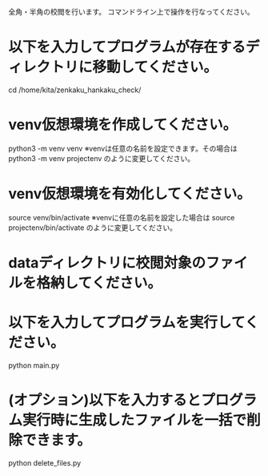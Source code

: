 全角・半角の校閲を行います。
コマンドライン上で操作を行なってください。

# 以下を入力してプログラムが存在するディレクトリに移動してください。
cd /home/kita/zenkaku_hankaku_check/

# venv仮想環境を作成してください。
python3 -m venv venv
※venvは任意の名前を設定できます。その場合は python3 -m venv projectenv のように変更してください。

# venv仮想環境を有効化してください。
source venv/bin/activate
※venvに任意の名前を設定した場合は source projectenv/bin/activate のように変更してください。

# dataディレクトリに校閲対象のファイルを格納してください。

# 以下を入力してプログラムを実行してください。
python main.py

# (オプション)以下を入力するとプログラム実行時に生成したファイルを一括で削除できます。
python delete_files.py
